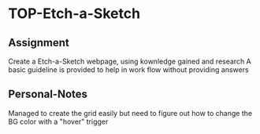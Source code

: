 # TOP-Etch-a-Sketch

## Assignment

Create a Etch-a-Sketch webpage, using kownledge gained and research
A basic guideline is provided to help in work flow without providing answers

## Personal-Notes

Managed to create the grid easily but need to figure out how to change the BG color with a "hover" trigger